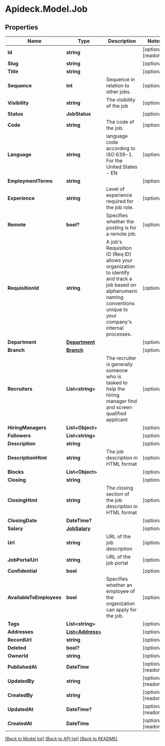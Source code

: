 # Apideck.Model.Job

## Properties

Name | Type | Description | Notes
------------ | ------------- | ------------- | -------------
**Id** | **string** |  | [optional] [readonly] 
**Slug** | **string** |  | [optional] 
**Title** | **string** |  | [optional] 
**Sequence** | **int** | Sequence in relation to other jobs. | [optional] 
**Visibility** | **string** | The visibility of the job | [optional] 
**Status** | **JobStatus** |  | [optional] 
**Code** | **string** | The code of the job. | [optional] 
**Language** | **string** | language code according to ISO 639-1. For the United States - EN | [optional] 
**EmploymentTerms** | **string** |  | [optional] 
**Experience** | **string** | Level of experience required for the job role. | [optional] 
**Remote** | **bool?** | Specifies whether the posting is for a remote job. | [optional] 
**RequisitionId** | **string** | A job&#39;s Requisition ID (Req ID) allows your organization to identify and track a job based on alphanumeric naming conventions unique to your company&#39;s internal processes. | [optional] 
**Department** | [**Department**](Department.md) |  | [optional] 
**Branch** | [**Branch**](Branch.md) |  | [optional] 
**Recruiters** | **List&lt;string&gt;** | The recruiter is generally someone who is tasked to help the hiring manager find and screen qualified applicant | [optional] 
**HiringManagers** | **List&lt;Object&gt;** |  | [optional] 
**Followers** | **List&lt;string&gt;** |  | [optional] 
**Description** | **string** |  | [optional] 
**DescriptionHtml** | **string** | The job description in HTML format | [optional] 
**Blocks** | **List&lt;Object&gt;** |  | [optional] 
**Closing** | **string** |  | [optional] 
**ClosingHtml** | **string** | The closing section of the job description in HTML format | [optional] 
**ClosingDate** | **DateTime?** |  | [optional] 
**Salary** | [**JobSalary**](JobSalary.md) |  | [optional] 
**Url** | **string** | URL of the job description | [optional] 
**JobPortalUrl** | **string** | URL of the job portal | [optional] 
**Confidential** | **bool** |  | [optional] 
**AvailableToEmployees** | **bool** | Specifies whether an employee of the organization can apply for the job. | [optional] 
**Tags** | **List&lt;string&gt;** |  | [optional] 
**Addresses** | [**List&lt;Address&gt;**](Address.md) |  | [optional] 
**RecordUrl** | **string** |  | [optional] 
**Deleted** | **bool?** |  | [optional] 
**OwnerId** | **string** |  | [optional] 
**PublishedAt** | **DateTime** |  | [optional] [readonly] 
**UpdatedBy** | **string** |  | [optional] [readonly] 
**CreatedBy** | **string** |  | [optional] [readonly] 
**UpdatedAt** | **DateTime?** |  | [optional] [readonly] 
**CreatedAt** | **DateTime** |  | [optional] [readonly] 

[[Back to Model list]](../README.md#documentation-for-models) [[Back to API list]](../README.md#documentation-for-api-endpoints) [[Back to README]](../README.md)

